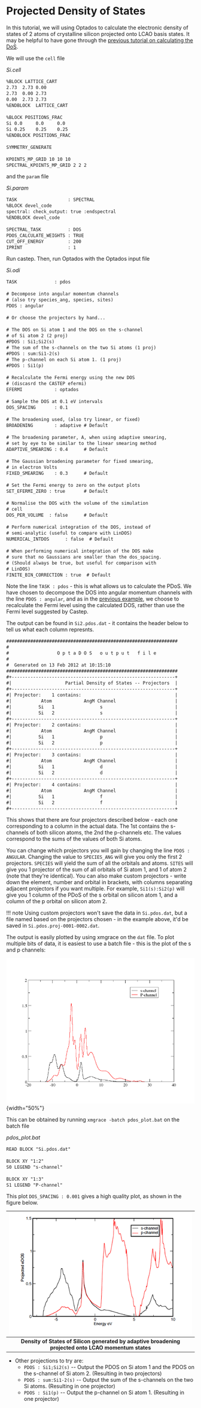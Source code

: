 # Projected Density of States

In this tutorial, we will using Optados to calculate the electronic density of states of 2 atoms of crystalline silicon projected onto LCAO basis states. It may be helpful to have gone through the [previous tutorial on calculating the DoS](DOS.md).

We will use the `cell` file

*Si.cell*
```
%BLOCK LATTICE_CART
2.73  2.73 0.00
2.73  0.00 2.73
0.00  2.73 2.73
%ENDBLOCK  LATTICE_CART

%BLOCK POSITIONS_FRAC
Si 0.0     0.0     0.0
Si 0.25    0.25    0.25
%ENDBLOCK POSITIONS_FRAC

SYMMETRY_GENERATE

KPOINTS_MP_GRID 10 10 10  
SPECTRAL_KPOINTS_MP_GRID 2 2 2
```

and the `param` file

*Si.param*
```
TASK                   : SPECTRAL
%BLOCK devel_code
spectral: check_output: true :endspectral
%ENDBLOCK devel_code

SPECTRAL_TASK          : DOS
PDOS_CALCULATE_WEIGHTS : TRUE
CUT_OFF_ENERGY         : 200
IPRINT                 : 1
```

Run castep. Then, run Optados with the Optados input file

*Si.odi*
```
TASK              : pdos

# Decompose into angular momentum channels
# (also try species_ang, species, sites)
PDOS : angular

# Or choose the projectors by hand...

# The DOS on Si atom 1 and the DOS on the s-channel
# of Si atom 2 (2 proj)
#PDOS : Si1;Si2(s)
# The sum of the s-channels on the two Si atoms (1 proj)
#PDOS : sum:Si1-2(s)
# The p-channel on each Si atom 1. (1 proj)
#PDOS : Si1(p)

# Recalculate the Fermi energy using the new DOS
# (discasrd the CASTEP efermi)
EFERMI            : optados

# Sample the DOS at 0.1 eV intervals
DOS_SPACING       : 0.1

# The broadening used, (also try linear, or fixed)
BROADENING        : adaptive # Default

# The broadening parameter, A, when using adaptive smearing,
# set by eye to be similar to the linear smearing method
ADAPTIVE_SMEARING : 0.4      # Default

# The Gaussian broadening parameter for fixed smearing,
# in electron Volts
FIXED_SMEARING    : 0.3      # Default

# Set the Fermi energy to zero on the output plots
SET_EFERMI_ZERO : true       # Default

# Normalise the DOS with the volume of the simulation
# cell
DOS_PER_VOLUME  : false      # Default

# Perform numerical integration of the DOS, instead of
# semi-analytic (useful to compare with LinDOS)
NUMERICAL_INTDOS      : false  # Default

# When performing numerical integration of the DOS make
# sure that no Gaussians are smaller than the dos_spacing.
# (Should always be true, but useful for comparison with
# LinDOS)
FINITE_BIN_CORRECTION : true  # Default

```

Note the line `TASK : pdos` - this is what allows us to calculate the PDoS. We have chosen to decompose the DOS into angular momentum channels with the line `PDOS : angular`, and as in the [previous example](DOS.md), we choose to recalculate the Fermi level using the calculated DOS, rather than use the Fermi level suggested by Castep.

The output can be found in `Si2.pdos.dat` - it contains the header below to tell us what each column represnts.

```
################################################################
#
#                  O p t a D O S   o u t p u t   f i l e
#
#  Generated on 13 Feb 2012 at 10:15:10
################################################################
#+-------------------------------------------------------------+
#|                    Partial Density of States -- Projectors  |
#+-------------------------------------------------------------+
#| Projector:    1 contains:                                   |
#|           Atom            AngM Channel                      |
#|          Si   1                 s                           |
#|          Si   2                 s                           |
#+-------------------------------------------------------------+
#| Projector:    2 contains:                                   |
#|           Atom            AngM Channel                      |
#|          Si   1                 p                           |
#|          Si   2                 p                           |
#+-------------------------------------------------------------+
#| Projector:    3 contains:                                   |
#|           Atom            AngM Channel                      |
#|          Si   1                 d                           |
#|          Si   2                 d                           |
#+-------------------------------------------------------------+
#| Projector:    4 contains:                                   |
#|           Atom            AngM Channel                      |
#|          Si   1                 f                           |
#|          Si   2                 f                           |
#+-------------------------------------------------------------+
```

This shows that there are four projectors described below - each one corresponding to a column in the actual data. The 1st contains the s-channels of both silicon atoms, the 2nd the p-channels etc. The values correspond to the sums of the values of both Si atoms.

You can change which projectors you will gain by changing the line `PDOS : ANGULAR`. Changing the value to `SPECIES_ANG` will give you only the first 2 projectors. `SPECIES` will yield the sum of all the orbitals and atoms. `SITES` will give you 1 projector of the sum of all orbitals of Si atom 1, and 1 of atom 2 (note that they're identical). You can also make custom projectors - write down the element, number and orbital in brackets, with columns separating adjacent projectors if you want multiple. For example, `Si1(s):Si2(p)` will give you 1 column of the PDoS of the s orbital on silicon atom 1, and a column of the p orbital on silicon atom 2.

!!! note
    Using custom projectors won't save the data in `Si.pdos.dat`, but a file named based on the projectors chosen - in the example above, it'd be saved in `Si.pdos.proj-0001-0002.dat`.

The output is easily plotted by using xmgrace on the `dat` file. To plot multiple bits of data, it is easiest to use a batch file - this is the plot of the s and p channels:

![Result plot](pdos_full.png){width="50%"}

This can be obtained by running `xmgrace -batch pdos_plot.bat` on the batch file

*pdos_plot.bat*
```
READ BLOCK "Si.pdos.dat"

BLOCK XY "1:2"
S0 LEGEND "s-channel"

BLOCK XY "1:3"
S1 LEGEND "P-channel"
```

This plot `DOS_SPACING : 0.001` gives a high quality plot, as shown in the figure below.

| ![Si DOS](opt1.png) |
|:--:|
| <b>Density of States of Silicon generated by adaptive broadening projected onto LCAO momentum states</b>|

* Other projections to try are:
	* `PDOS : Si1;Si2(s)`  -- Output the PDOS on Si atom 1 and the PDOS on the s-channel of Si atom 2. (Resulting in two projectors)
	* `PDOS : sum:Si1-2(s)`  --  Output the sum of the s-channels on the two Si atoms. (Resulting in one projector)
	* `PDOS : Si1(p)` -- Output the p-channel on Si atom 1. (Resulting in one projector)
